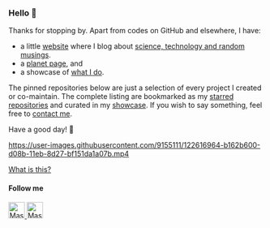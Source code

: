 ### Hello 👋

Thanks for stopping by. Apart from codes on GitHub and elsewhere, I have:

- a little [website][site] where I blog about [science, technology and random musings][blog].
- a [planet page][planet], and
- a showcase of [what I do][what].

The pinned repositories below are just a selection of every project I created or co-maintain.
The complete listing are bookmarked as my [starred repositories][star] and curated in my [showcase][what].
If you wish to say something, feel free to [contact me][where].

Have a good day! 🌅 

https://user-images.githubusercontent.com/9155111/122616964-b162b600-d08b-11eb-8d27-bf151da1a07b.mp4

[What is this?](https://fluid.quest/show-your-stripes-day.html)

[site]:   https://fluid.quest
[blog]:   https://fluid.quest/archives
[where]:  https://fluid.quest/pages/contact.html
[what]:   https://fluid.quest/pages/showcase.html
[planet]: https://fluid.quest/pages/planet.html
[star]:   https://github.com/ashwinvis?direction=desc&sort=stars&tab=stars

#### Follow me


<a rel="me" href="https://mastodon.acc.sunet.se/@ashwinvis">
  <img src="https://user-images.githubusercontent.com/9155111/201466060-e74b083f-c2bf-450c-9b70-b1aeb788077c.png" width="32px" alt="Mastodon: personal"/> 
</a>
<a rel="me" href="https://fediscience.org/@ashwinvis">
  <img src="https://user-images.githubusercontent.com/9155111/201466060-e74b083f-c2bf-450c-9b70-b1aeb788077c.png" width="32px" alt="Mastodon: science"/>
</a>
  
<link rel="me" href="https://pixelfed.social/ashwinvis">
<link rel="me" href="https://tube.tchncs.de/a/ashwinvis/video-channels">
